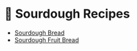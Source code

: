# 🍞 Sourdough Recipes

- [Sourdough Bread](sourdough_bread)
- [Sourdough Fruit Bread](sourdough_fruit_bread)